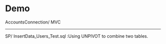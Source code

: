 # Demo


AccountsConnection/ MVC 







---------------------------------------------
SP/
InsertData_Users_Test.sql  :Using UNPIVOT to combine two tables.



